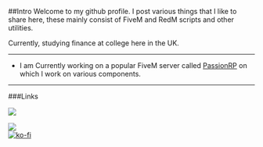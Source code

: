 ##Intro
Welcome to my github profile. I post various things that I like to share here,
these mainly consist of FiveM and RedM scripts and other utilities.

Currently, studying finance at college here in the UK.


---

- I am Currently working on a popular FiveM server called [PassionRP][passion] 
on which I work on various components.


---

###Links
[<img style="margin-top: 15px; display: block;" id="imagen" src="https://icon-icons.com/icons2/2248/PNG/32/steam_icon_135152.png" class="lazy" data-original="https://cdn.icon-icons.com/icons2/2248/PNG/512/steam_icon_135152.png">][steam]
[<img style="margin-top: 15px; display: block;" id="imagen" src="https://icon-icons.com/icons2/1381/PNG/32/gnometwitch_93827.png" class="lazy" data-original="https://cdn.icon-icons.com/icons2/1381/PNG/512/gnometwitch_93827.png">][Twitch]
[![ko-fi](https://www.ko-fi.com/img/githubbutton_sm.svg)](https://ko-fi.com/T6T821FP5)

[passion]: https://passionrp.com/
[steam]: https://steamcommunity.com/id/steadyspring/
[Twitch]: https://www.twitch.tv/steadyspring8



